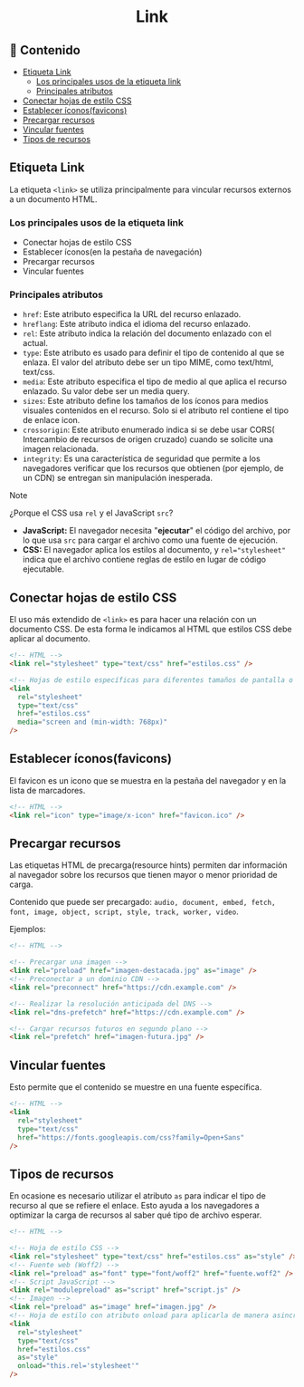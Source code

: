 <h1 align="center">Link</h1>

<h2>📑 Contenido</h2>

- [Etiqueta Link](#etiqueta-link)
  - [Los principales usos de la etiqueta link](#los-principales-usos-de-la-etiqueta-link)
  - [Principales atributos](#principales-atributos)
- [Conectar hojas de estilo CSS](#conectar-hojas-de-estilo-css)
- [Establecer íconos(favicons)](#establecer-íconosfavicons)
- [Precargar recursos](#precargar-recursos)
- [Vincular fuentes](#vincular-fuentes)
- [Tipos de recursos](#tipos-de-recursos)

## Etiqueta Link

La etiqueta `<link>` se utiliza principalmente para vincular recursos externos a un documento HTML.

### Los principales usos de la etiqueta link

- Conectar hojas de estilo CSS
- Establecer íconos(en la pestaña de navegación)
- Precargar recursos
- Vincular fuentes

### Principales atributos

- `href`: Este atributo especifica la URL del recurso enlazado.
- `hreflang`: Este atributo indica el idioma del recurso enlazado.
- `rel`: Este atributo indica la relación del documento enlazado con el actual.
- `type`: Este atributo es usado para definir el tipo de contenido al que se enlaza. El valor del atributo debe ser un tipo MIME, como text/html, text/css.
- `media`: Este atributo especifica el tipo de medio al que aplica el recurso enlazado. Su valor debe ser un media query.
- `sizes`: Este atributo define los tamaños de los íconos para medios visuales contenidos en el recurso. Solo si el atributo rel contiene el tipo de enlace icon.
- `crossorigin`: Este atributo enumerado indica si se debe usar CORS( Intercambio de recursos de origen cruzado) cuando se solicite una imagen relacionada.
- `integrity`: Es una característica de seguridad que permite a los navegadores verificar que los recursos que obtienen (por ejemplo, de un CDN) se entregan sin manipulación inesperada.

> [!NOTE]
> ¿Porque el CSS usa `rel` y el JavaScript `src`?
>
> - **JavaScript:** El navegador necesita "**ejecutar**" el código del archivo, por lo que usa `src` para cargar el archivo como una fuente de ejecución.
> - **CSS:** El navegador aplica los estilos al documento, y `rel="stylesheet"` indica que el archivo contiene reglas de estilo en lugar de código ejecutable.

## Conectar hojas de estilo CSS

El uso más extendido de `<link>` es para hacer una relación con un documento CSS.
De esta forma le indicamos al HTML que estilos CSS debe aplicar al documento.

```html
<!-- HTML -->
<link rel="stylesheet" type="text/css" href="estilos.css" />

<!-- Hojas de estilo específicas para diferentes tamaños de pantalla o dispositivos. -->
<link
  rel="stylesheet"
  type="text/css"
  href="estilos.css"
  media="screen and (min-width: 768px)"
/>
```

## Establecer íconos(favicons)

El favicon es un icono que se muestra en la pestaña del navegador y en la lista de marcadores.

```html
<!-- HTML -->
<link rel="icon" type="image/x-icon" href="favicon.ico" />
```

## Precargar recursos

Las etiquetas HTML de precarga(resource hints) permiten dar información al navegador sobre los recursos que tienen mayor o menor prioridad de carga.

Contenido que puede ser precargado: `audio, document, embed, fetch, font, image, object, script, style, track, worker, video`.

Ejemplos:

```html
<!-- HTML -->

<!-- Precargar una imagen -->
<link rel="preload" href="imagen-destacada.jpg" as="image" />
<!-- Preconectar a un dominio CDN -->
<link rel="preconnect" href="https://cdn.example.com" />

<!-- Realizar la resolución anticipada del DNS -->
<link rel="dns-prefetch" href="https://cdn.example.com" />

<!-- Cargar recursos futuros en segundo plano -->
<link rel="prefetch" href="imagen-futura.jpg" />
```

## Vincular fuentes

Esto permite que el contenido se muestre en una fuente específica.

```html
<!-- HTML -->
<link
  rel="stylesheet"
  type="text/css"
  href="https://fonts.googleapis.com/css?family=Open+Sans"
/>
```

## Tipos de recursos

En ocasione es necesario utilizar el atributo `as` para indicar el tipo de recurso al que se refiere el enlace. Esto ayuda a los navegadores a optimizar la carga de recursos al saber qué tipo de archivo esperar.

```html
<!-- HTML -->

<!-- Hoja de estilo CSS -->
<link rel="stylesheet" type="text/css" href="estilos.css" as="style" />
<!-- Fuente web (Woff2) -->
<link rel="preload" as="font" type="font/woff2" href="fuente.woff2" />
<!-- Script JavaScript -->
<link rel="modulepreload" as="script" href="script.js" />
<!-- Imagen -->
<link rel="preload" as="image" href="imagen.jpg" />
<!-- Hoja de estilo con atributo onload para aplicarla de manera asincrónica -->
<link
  rel="stylesheet"
  type="text/css"
  href="estilos.css"
  as="style"
  onload="this.rel='stylesheet'"
/>
```
